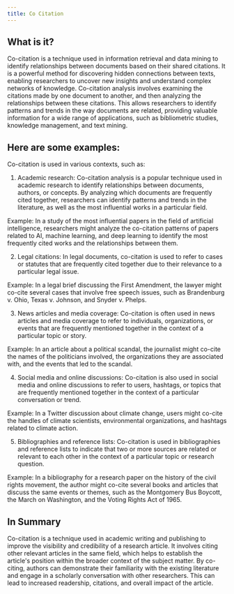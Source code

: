 ```yaml
---
title: Co Citation
---
```




## What is it?

Co-citation is a technique used in information retrieval and data mining to identify relationships between documents based on their shared citations. It is a powerful method for discovering hidden connections between texts, enabling researchers to uncover new insights and understand complex networks of knowledge. Co-citation analysis involves examining the citations made by one document to another, and then analyzing the relationships between these citations. This allows researchers to identify patterns and trends in the way documents are related, providing valuable information for a wide range of applications, such as bibliometric studies, knowledge management, and text mining.

## Here are some examples:

Co-citation is used in various contexts, such as:

1. Academic research: Co-citation analysis is a popular technique used in academic research to identify relationships between documents, authors, or concepts. By analyzing which documents are frequently cited together, researchers can identify patterns and trends in the literature, as well as the most influential works in a particular field.

Example: In a study of the most influential papers in the field of artificial intelligence, researchers might analyze the co-citation patterns of papers related to AI, machine learning, and deep learning to identify the most frequently cited works and the relationships between them.

2. Legal citations: In legal documents, co-citation is used to refer to cases or statutes that are frequently cited together due to their relevance to a particular legal issue.

Example: In a legal brief discussing the First Amendment, the lawyer might co-cite several cases that involve free speech issues, such as Brandenburg v. Ohio, Texas v. Johnson, and Snyder v. Phelps.

3. News articles and media coverage: Co-citation is often used in news articles and media coverage to refer to individuals, organizations, or events that are frequently mentioned together in the context of a particular topic or story.

Example: In an article about a political scandal, the journalist might co-cite the names of the politicians involved, the organizations they are associated with, and the events that led to the scandal.

4. Social media and online discussions: Co-citation is also used in social media and online discussions to refer to users, hashtags, or topics that are frequently mentioned together in the context of a particular conversation or trend.

Example: In a Twitter discussion about climate change, users might co-cite the handles of climate scientists, environmental organizations, and hashtags related to climate action.

5. Bibliographies and reference lists: Co-citation is used in bibliographies and reference lists to indicate that two or more sources are related or relevant to each other in the context of a particular topic or research question.

Example: In a bibliography for a research paper on the history of the civil rights movement, the author might co-cite several books and articles that discuss the same events or themes, such as the Montgomery Bus Boycott, the March on Washington, and the Voting Rights Act of 1965.

## In Summary

Co-citation is a technique used in academic writing and publishing to improve the visibility and credibility of a research article. It involves citing other relevant articles in the same field, which helps to establish the article's position within the broader context of the subject matter. By co-citing, authors can demonstrate their familiarity with the existing literature and engage in a scholarly conversation with other researchers. This can lead to increased readership, citations, and overall impact of the article.